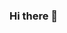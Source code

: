 ### Hi there 👋

<!--
**eli-r780/eli-r780** is a ✨ _special_ ✨ repository because its `README.md` (this file) appears on your GitHub profile.

Here are some ideas to get you started:

- 🔭 I’m currently working on my Masters in Applied Data Science...
- 🌱 I’m currently learning Data Analytics and Data Science ...
- 👯 I’m looking to collaborate on future projects...
- 🤔 I’m looking for help with understanding how to truely utilize Github...
- 💬 Ask me about me, I am an open book and a happy to speak with anyone ...

-->
